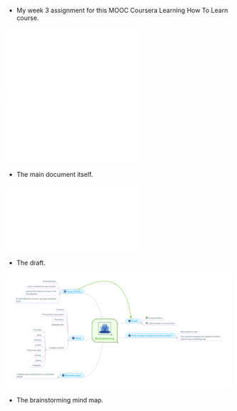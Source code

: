 * My week 3 assignment for this MOOC Coursera Learning How To Learn course.

![./20161113-2034-gmt+2-document-1-assignment-1-1.odt](./20161113-2034-gmt+2-document-1-assignment-1-1.odt)
![./20161113-2034-gmt+2-document-1-assignment-1-1.pdf](./20161113-2034-gmt+2-document-1-assignment-1-1.pdf)

* The main document itself.

![./20161113-2034-gmt+2-document-1-assignment-1-2.md](./20161113-2034-gmt+2-document-1-assignment-1-2.md)

* The draft.

![./20161113-2034-gmt+2-document-1-assignment-1-3.png](./20161113-2034-gmt+2-document-1-assignment-1-3.png)

* The brainstorming mind map.